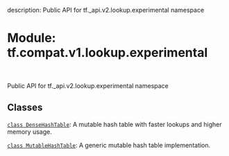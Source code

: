 description: Public API for tf._api.v2.lookup.experimental namespace

<div itemscope itemtype="http://developers.google.com/ReferenceObject">
<meta itemprop="name" content="tf.compat.v1.lookup.experimental" />
<meta itemprop="path" content="Stable" />
</div>

# Module: tf.compat.v1.lookup.experimental

<!-- Insert buttons and diff -->

<table class="tfo-notebook-buttons tfo-api nocontent" align="left">

</table>



Public API for tf._api.v2.lookup.experimental namespace



## Classes

[`class DenseHashTable`](../../../../tf/lookup/experimental/DenseHashTable.md): A mutable hash table with faster lookups and higher memory usage.

[`class MutableHashTable`](../../../../tf/lookup/experimental/MutableHashTable.md): A generic mutable hash table implementation.

